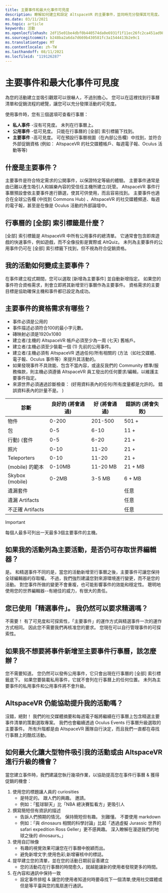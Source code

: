 ```yaml
---
title: 主要事件和最大化事件可見度
description: 瞭解如何建立和設定 AltspaceVR 的主要事件，並同時充分發揮其可見度。
ms.date: 03/11/2021
ms.topic: article
keywords: 活動
ms.openlocfilehash: 2df15e01be4dbf0b440574da0e6931f1f11ec26fc2ca451ad98858db624e1f1f
ms.sourcegitcommit: b248ba2a6da7d669b430581fc3a1544413b2e9c1
ms.translationtype: MT
ms.contentlocale: zh-TW
ms.lasthandoff: 08/11/2021
ms.locfileid: "119126287"
---
```

# <a name="main-events-and-maximizing-event-visibility"></a>主要事件和最大化事件可見度

為您的活動建立並吸引觀眾可以很嚇人，不過別擔心。 您可以在這裡找到行事曆清單和促銷流程的總覽，讓您可以充分發揮活動的可見度。

使用事件時，您有三個選項可查看行事曆：

* **私人事件** -沒有可見度。 未列在行事曆上。
* **公用事件** -低可見度。 只能在行事曆的 [全部] 索引標籤下找到。
* **主要事件** -高可見度。 可在預設行事曆視圖（在內部公告欄）中找到，並符合外部促銷資格 (例如： AltspaceVR 的社交媒體帳戶、每週電子報、Oculus 活動等等) 

## <a name="what-are-main-events"></a>什麼是主要事件？

主要事件是符合特定需求的公開事件，以保證特定等級的體驗。 主要事件通常是由已難以產生吸引人和娛樂內容的受信任主機所建立/託管。 AltspaceVR 事件行事曆預設會依主要事件進行篩選，使其可供使用，而且容易找到。 主要事件也適合在全球公告欄 (中找到 Commons Hub) 、AltspaceVR 的社交媒體頻道、每週的電子報，甚至是在像是 Oculus 活動的外部論壇中。

## <a name="what-is-the-all-tab-of-the-calendar"></a>行事曆的 [全部] 索引標籤是什麼？

[全部] 索引標籤是 AltspaceVR 中所有公用事件的總清單。 它通常會包含即席遊戲的快速事件，例如遊戲，而不全像投影是實際或 AltQuiz。 未列為主要事件的公用事件仍可在 [全部] 索引標籤下找到，但不視為符合促銷資格。

## <a name="how-can-my-event-become-a-main-event"></a>我的活動如何變成主要事件？

在事件建立程式期間，您可以選取 [新增為主要事件] 並自動新增指定。 如果您的事件符合資格需求，則會立即將其新增至行事曆作為主要事件。 資格需求的主要目標是協助確保主機和事件都已設定為成功。

## <a name="what-are-the-eligibility-requirements-for-main-events"></a>主要事件的資格需求有哪些？

* 事件必須是公用的
* 事件描述必須符合100的最小字元數。
* 磚映射必須是1920x1080
* 建立者/主機的 AltspaceVR 帳戶必須至少為一周 (七天) 舊帳戶。
* 建立者/主機必須至少裝載一個 (1) 先前的公用事件。
* 建立者/主機必須有 AltspaceVR 透過任何/所有相關的 (方法（如社交媒體、電子報、Oculus 事件等）來提升其活動的。
* 如果發現事件不具效能、包含不當內容，或違反我們的 Community 標準/服務條款，則主機必須遵循 AltspaceVR 員工發出的任何要求/編輯，以維護主要事件指定。
* 來源世界必須通過診斷檢查： (好用資料表內的任何/所有度量都是允許的。 錯誤資料表內的計量不是。 ) 

| 診斷 | 良好的 (將會通過)  | 好 (將會通過)  | 錯誤的 (將會失敗)  |
|---|---|---|---|
| 物件 | 0-200 | 201-500 | 501 + |
| 包 | 0-5 | 6-10 | 11 + |
| 行動)  (套件 | 0-5 | 6-20 | 21 + |
| 照片 | 0-10 | 11-20 | 21 + |
| Teleporters | 0-10 | 11-20 | 21 + |
|  (mobile) 的範本 | 0-10MB | 11-20 MB | 21 + MB |
| Skybox (mobile)  | 0-2MB | 3-5 MB | 6 + MB |
| 遺漏套件 |  |  | 任意 |
| 遺漏 Artifacts |  |  | 任意 |
| 不正確 Artifacts |  |  | 任意 |

> [!IMPORTANT]
> 每個人最多可列出一天最多3個主要事件的主機。  

## <a name="will-i-still-have-access-to-the-world-editor-if-my-event-is-listed-as-a-main-event"></a>如果我的活動列為主要活動，是否仍可存取世界編輯器？

是。 和精選事件不同的是，當您的活動新增至行事曆之後，主要事件可讓您保持全球編輯器的存取權。 不過，我們強烈建議您對來源環境進行變更，而不是您的活動。 對您事件所做的變更不會重複，也可能影響事件的效能和穩定性。 聰明地使用您的世界編輯器--有絕佳的威力，有很大的責任。

## <a name="you-used-to-have-featured-events-can-i-still-request-to-be-featured"></a>您已使用「精選事件」。 我仍然可以要求精選嗎？

不需要！ 有了可見度和可探索性，「主要事件」的運作方式與精選事件一次的運作方式相同。 因此您不需要我們再核准您的要求。 您現在可以自行管理事件的可探索性。

## <a name="what-if-i-dont-want-to-add-my-event-to-the-main-events-calendar"></a>如果我不想要將事件新增至主要事件行事曆，該怎麼辦？

您不需要知道。 您仍然可以發佈公用事件，它只會出現在行事曆的 [全部] 索引標籤底下。 如果您要裝載私用事件，它就不會列在行事曆上的任何位置。 未列為主要事件的私用事件和公用事件將不會升級。

## <a name="will-altspacevr-still-help-promote-my-events"></a>AltspaceVR 仍能協助提升我的活動嗎？

沒錯，絕對！ 我們的社交媒體摘要和每週電子報將繼續在行事曆上包含精選主要事件清單的策劃選取專案。 我們也會繼續透過 Oculus Events 行事曆升級選取的主要事件。 所有升階都是由 AltspaceVR 團隊自行決定，而且我們一直都在尋找行事曆上的酷炫活動。

## <a name="how-can-i-maximize-my-chances-of-attracting-a-large-audience-to-my-event-or-being-promoted-by-altspacevr"></a>如何最大化讓大型物件吸引我的活動或由 AltspaceVR 進行升級的機會？

當您建立事件時，我們建議您執行幾項作業，以協助提高您在事件行事曆 & 獲得促銷的機會：

1. 使用您的標題讓人員的 curiosities
    * 是特定的。 跟人們的興趣。 邀請。
    * 例如：「籃球聊天」比「NBA 總決賽監看方」更吸引人
2. 撰寫簡短但有資訊的描述
    * 告訴人們預期的情況。 保持簡短但有趣。 別難懂。 不要使用 markdown
    * 例如：「與 dinosaurs 相關的科學討論」比起「透過虛擬 Jurassic 世界的 safari expedition Ross Geller」更不感興趣。 深入瞭解在漫遊我們的地球之後的 dinosaurs。」
3. 使用自訂映像
    * 有趣的視覺效果可讓您在行事曆中脫穎而出。
    * 避免新增文字;使用色彩;新增審核中的標誌。
4. 提早建立您的清單，並在您的活動日期前妥善建立
    * 您的活動花在行事曆的時間愈久，就越能讓新的使用者發現更多的時間。
5. 在內容和通訊中保持一致
    * 設定事件排程 & 讓您的使用者知道何時要尋找下一個清單;使用社交媒體或但是等平臺與您的風扇進行通訊。